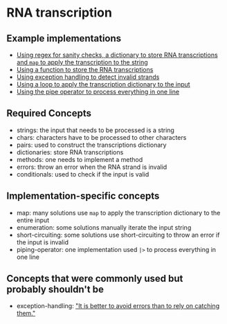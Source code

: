 # RNA transcription

## Example implementations

- [Using regex for sanity checks, a dictionary to store RNA transcriptions and `map` to apply the transcription to the string](https://github.com/exercism/julia/blob/master/exercises/rna-transcription/example.jl)
- [Using a function to store the RNA transcriptions](https://exercism.io/tracks/julia/exercises/rna-transcription/solutions/cfbd7e9776a54d72873c1c877d13d1a3)
- [Using exception handling to detect invalid strands](https://exercism.io/tracks/julia/exercises/rna-transcription/solutions/57f124dd4e744f61b9d721e1f08eab63)
- [Using a loop to apply the transcription dictionary to the input](https://exercism.io/tracks/julia/exercises/rna-transcription/solutions/abe6edd3fd67402f901043eddda5fed3)
- [Using the pipe operator to process everything in one line](https://exercism.io/tracks/julia/exercises/rna-transcription/solutions/f56c87e20f1d4765a73f34ab9df6be45)


## Required Concepts

- strings: the input that needs to be processed is a string
- chars: characters have to be processed to other characters
- pairs: used to construct the transcriptions dictionary
- dictionaries: store RNA transcriptions
- methods: one needs to implement a method
- errors: throw an error when the RNA strand is invalid
- conditionals: used to check if the input is valid

## Implementation-specific concepts

- map: many solutions use `map` to apply the transcription dictionary to the entire input
- enumeration: some solutions manually iterate the input string
- short-circuiting: some solutions use short-circuiting to throw an error if the input is invalid
- piping-operator: one implementation used `|>` to process everything in one line

## Concepts that were commonly used but probably shouldn't be

- exception-handling: ["It is better to avoid errors than to rely on catching them."](https://docs.julialang.org/en/v1/manual/style-guide/#Don't-overuse-try-catch-1)
